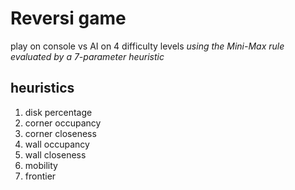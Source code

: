 # Reversi game

play on console vs AI on 4 difficulty levels
*using the Mini-Max rule evaluated by a 7-parameter heuristic*


## heuristics
1. disk percentage
2. corner occupancy
3. corner closeness
4. wall occupancy
5. wall closeness
6. mobility
7. frontier
